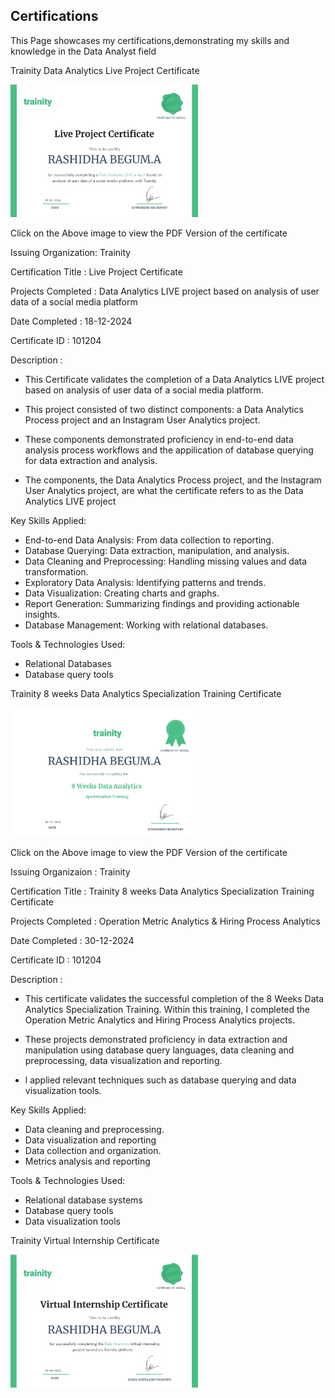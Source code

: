 ## Certifications
This Page showcases my certifications,demonstrating my skills and knowledge in the Data Analyst field

Trainity Data Analytics Live Project Certificate 

<a href="https://drive.google.com/file/d/1a-uPf8tHbXW2SGZI3ff8ypH6PkwtY0_5/view?usp=sharing" target="_blank">
    <img src="https://github.com/RashidhaBegum/Professional-Portfolio/blob/main/Certifications/images/Trainity%20Data%20Analytics%20Live%20Project%20Certificate.jpg?raw=true" alt="Trainity Data Analytics Live Project Certificate" style="width: 300px; height: auto;">
</a>

Click on the Above image to view the PDF Version of the certificate 

Issuing Organization: Trainity

Certification Title : Live Project Certificate

Projects Completed : Data Analytics LIVE project based on analysis of user data of a social media platform

Date Completed : 18-12-2024

Certificate ID : 101204

Description :

- This Certificate validates the completion of a Data Analytics LIVE project based on analysis of user data of a social media platform. 

- This project consisted of two distinct components: a Data Analytics Process project and an Instagram User Analytics project. 

- These components demonstrated proficiency in end-to-end data analysis process workflows and the appilication of database querying for data extraction and analysis. 

- The components, the Data Analytics Process project, and the lnstagram User Analytics project, are what the certificate refers to as the Data Analytics LIVE project

Key Skills Applied: 
- End-to-end Data
  Analysis: From data collection to reporting.
- Database Querying: Data extraction, manipulation, and analysis.
- Data Cleaning and Preprocessing: Handling missing values and data transformation.
- Exploratory Data Analysis: ldentifying patterns and trends.
- Data Visualization: Creating charts and graphs.
- Report Generation: Summarizing findings and providing actionable insights.
- Database Management: Working with relational databases.

Tools & Technologies Used:
- Relational Databases
- Database query tools

Trainity 8 weeks Data Analytics Specialization Training Certificate

<a href="https://drive.google.com/file/d/1m35fdfIHbVC4UYnuMUzWy-h7Bfdr1S5U/view?usp=sharing">
    <img src="https://github.com/RashidhaBegum/Professional-Portfolio/blob/main/Certifications/images/Trainity%208%20weeks%20Data%20Analytics%20Specialization%20Training%20Certificate%20.jpg?raw=true" alt="Trainity 8 weeks Data Analytics Specialization Training Certificate" style="width: 300px; height: auto;">
</a>

Click on the Above image to view the PDF Version of the certificate

Issuing Organizaion : Trainity

Certification Title : Trainity 8 weeks Data Analytics Specialization Training Certificate 

Projects Completed : Operation Metric Analytics & Hiring Process Analytics

Date Completed : 30-12-2024

Certificate ID : 101204

Description :

- This certificate validates the successful completion of the 8 Weeks Data Analytics Specialization Training. Within this training, I completed the Operation Metric Analytics
  and Hiring Process Analytics projects. 

- These projects demonstrated proficiency in data extraction and manipulation using database query languages, data cleaning and preprocessing, data visualization and 
  reporting.

- l applied relevant techniques such as database querying and data visualization tools.

Key Skills Applied:

- Data cleaning and preprocessing.
- Data visualization and reporting
- Data collection and organization.
- Metrics analysis and reporting

Tools & Technologies Used:

- Relational database systems
- Database query tools
- Data visualization tools

Trainity Virtual Internship Certificate

<a href="https://drive.google.com/file/d/1R8AYDc762cT9iKsYrY5I8O0AOfFMd843/view?usp=sharing">
    <img src="https://github.com/RashidhaBegum/Professional-Portfolio/blob/main/Certifications/images/Trainity%20Virtual%20Internship%20Certificate.jpg?raw=true" style="width: 300px; height: auto;">
</a>
